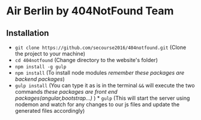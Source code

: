 # Air Berlin by 404NotFound Team

## Installation
* `git clone https://github.com/secourse2016/404notfound.git` (Clone the project to your machine)
* `cd 404notfound` (Change directory to the website's folder)
* `npm install -g gulp `
* `npm install` (To install node modules *remember these packages are backend packages*)
* `gulp install` (You can type it as is in the terminal `&&` will execute the two commands *these packages are front end packages(angular,bootstrap...)* )  * `gulp`  (This will start the server using nodemon and watch for any changes to our js files and update the generated files accordingly)
